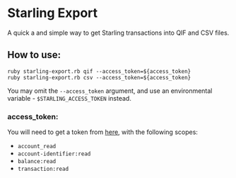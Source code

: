 # Starling Export

A quick a and simple way to get Starling transactions into QIF and CSV files.

## How to use:

```
ruby starling-export.rb qif --access_token=${access_token}
ruby starling-export.rb csv --access_token=${access_token}
```

You may omit the `--access_token` argument, and use an environmental
variable - `$STARLING_ACCESS_TOKEN` instead.

### access_token:

You will need to get a token from [here][token_req], with the
following scopes:

- `account_read`
- `account-identifier:read`
- `balance:read`
- `transaction:read`

[token_req]: https://developer.starlingbank.com/token/list
